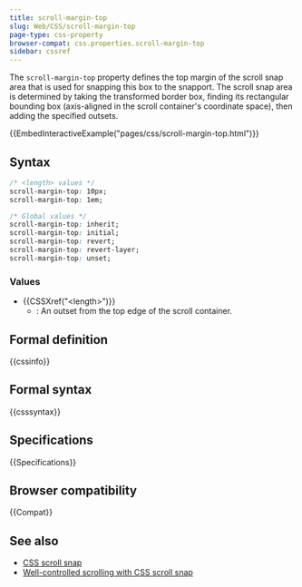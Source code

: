 ```yaml
---
title: scroll-margin-top
slug: Web/CSS/scroll-margin-top
page-type: css-property
browser-compat: css.properties.scroll-margin-top
sidebar: cssref
---
```



The `scroll-margin-top` property defines the top margin of the scroll snap area that is used for snapping this box to the snapport. The scroll snap area is determined by taking the transformed border box, finding its rectangular bounding box (axis-aligned in the scroll container's coordinate space), then adding the specified outsets.

{{EmbedInteractiveExample("pages/css/scroll-margin-top.html")}}

## Syntax

```css
/* <length> values */
scroll-margin-top: 10px;
scroll-margin-top: 1em;

/* Global values */
scroll-margin-top: inherit;
scroll-margin-top: initial;
scroll-margin-top: revert;
scroll-margin-top: revert-layer;
scroll-margin-top: unset;
```

### Values

- {{CSSXref("&lt;length&gt;")}}
  - : An outset from the top edge of the scroll container.

## Formal definition

{{cssinfo}}

## Formal syntax

{{csssyntax}}

## Specifications

{{Specifications}}

## Browser compatibility

{{Compat}}

## See also

- [CSS scroll snap](/en-US/docs/Web/CSS/CSS_scroll_snap)
- [Well-controlled scrolling with CSS scroll snap](https://web.dev/articles/css-scroll-snap)
